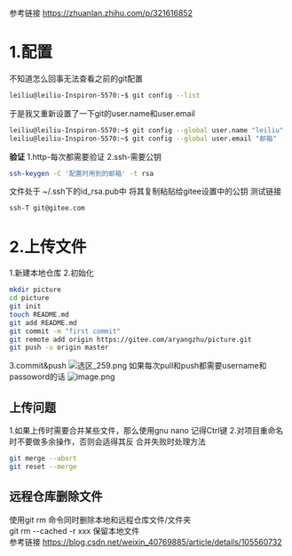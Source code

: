 参考链接
https://zhuanlan.zhihu.com/p/321616852
# 1.配置
不知道怎么回事无法查看之前的git配置
```bash
leiliu@leiliu-Inspiron-5570:~$ git config --list
```
于是我又重新设置了一下git的user.name和user.email
```bash
leiliu@leiliu-Inspiron-5570:~$ git config --global user.name "leiliu"
leiliu@leiliu-Inspiron-5570:~$ git config --global user.email "邮箱"
```
**验证**
1.http-每次都需要验证
2.ssh-需要公钥

```bash
ssh-keygen -C '配置时用到的邮箱' -t rsa
```
文件处于 ~/.ssh下的id_rsa.pub中
将其复制粘贴给gitee设置中的公钥
测试链接
```bash
ssh-T git@gitee.com
```
# 2.上传文件
1.新建本地仓库
2.初始化
```bash
mkdir picture
cd picture
git init
touch README.md
git add README.md
git commit -m "first commit"
git remote add origin https://gitee.com/aryangzhu/picture.git
git push -u origin master
```

3.commit&push
![选区_259.png](https://i.loli.net/2021/10/13/T7pUaEk93PhZ2ND.png)
如果每次pull和push都需要username和passoword的话
![image.png](https://i.loli.net/2021/10/13/8VqPGHRBNUSJulf.png)
## 上传问题
1.如果上传时需要合并某些文件，那么使用gnu nano 记得Ctrl键
2.对项目重命名时不要做多余操作，否则会适得其反
合并失败时处理方法
```bash
git merge --abort
git reset --merge
```
## 远程仓库删除文件
使用git rm 命令同时删除本地和远程仓库文件/文件夹  
git rm --cached -r xxx 保留本地文件  
参考链接
https://blog.csdn.net/weixin_40769885/article/details/105560732